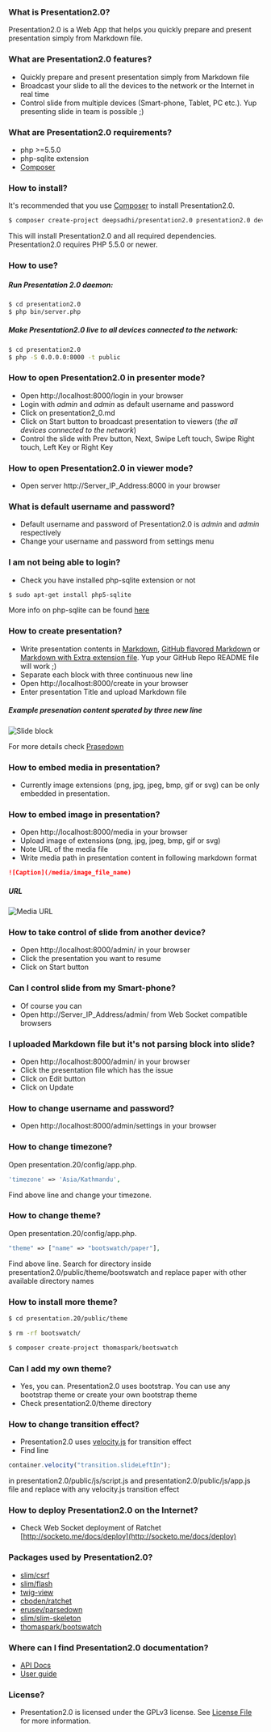 ### What is Presentation2.0?

Presentation2.0 is a Web App that helps you quickly prepare and present presentation simply from Markdown file.


### What are Presentation2.0 features?

* Quickly prepare and present presentation simply from Markdown file
* Broadcast your slide to all the devices to the network or the Internet in real time
* Control slide from multiple devices (Smart-phone, Tablet, PC etc.). Yup presenting slide in team is possible ;)


### What are Presentation2.0 requirements?
* php >=5.5.0
* php-sqlite extension
* [Composer](https://getcomposer.org/)


### How to install?

It's recommended that you use [Composer](https://getcomposer.org/) to install Presentation2.0.

```bash
$ composer create-project deepsadhi/presentation2.0 presentation2.0 dev-dev
```

This will install Presentation2.0 and all required dependencies. Presentation2.0 requires PHP 5.5.0 or newer.


### How to use?

##### Run Presentation 2.0 daemon:

```bash
$ cd presentation2.0
$ php bin/server.php
```

##### Make Presentation2.0 live to all devices connected to the network:

```bash
$ cd presentation2.0
$ php -S 0.0.0.0:8000 -t public
```


### How to open Presentation2.0 in presenter mode?

* Open http://localhost:8000/login in your browser
* Login with _admin_ and _admin_ as default username and password
* Click on presentation2_0.md
* Click on Start button to broadcast presentation to viewers (*the all devices connected to the network*)
* Control the slide with Prev button, Next, Swipe Left touch, Swipe Right touch, Left Key or Right Key


### How to open Presentation2.0 in viewer mode?

* Open server http://Server_IP_Address:8000 in your browser


### What is default username and password?

* Default username and password of Presentation2.0 is _admin_ and _admin_ respectively
* Change your username and password from settings menu


### I am not being able to login?

* Check you have installed php-sqlite extension or not

```bash
$ sudo apt-get install php5-sqlite
```

More info on php-sqlite can be found [here](http://php.net/manual/en/sqlite.installation.php)


### How to create presentation?

* Write presentation contents in [Markdown](http://daringfireball.net/projects/markdown/), [GitHub flavored Markdown](https://help.github.com/categories/writing-on-github/) or [Markdown with Extra extension file](https://michelf.ca/projects/php-markdown/extra/). Yup your GitHub Repo README file will work ;)
* Separate each block with three continuous new line
* Open http://localhost:8000/create in your browser
* Enter presentation Title and upload Markdown file

##### Example presenation content sperated by three new line
![Slide block](http://bctians.com/presentation2.0/block.png)

For more details check [Prasedown](http://parsedown.org/)


### How to embed media in presentation?

* Currently image extensions (png, jpg, jpeg, bmp, gif or svg) can be only embedded in presentation.


### How to embed image in presentation?

* Open http://localhost:8000/media in your browser
* Upload image of extensions (png, jpg, jpeg, bmp, gif or svg)
* Note URL of the media file
* Write media path in presentation content in following markdown format
```markdown
![Caption](/media/image_file_name)
```

##### URL
![Media URL](http://bctians.com/presentation2.0/media.png)


### How to take control of slide from another device?

* Open http://localhost:8000/admin/ in your browser
* Click the presentation you want to resume
* Click on Start button


### Can I control slide from my Smart-phone?

* Of course you can
* Open http://Server_IP_Address/admin/ from Web Socket compatible browsers


### I uploaded Markdown file but it's not parsing block into slide?

* Open http://localhost:8000/admin/ in your browser
* Click the presentation file which has the issue
* Click on Edit button
* Click on Update


### How to change username and password?

* Open http://localhost:8000/admin/settings in your browser


### How to change timezone?

Open presentation.20/config/app.php.
```php
'timezone' => 'Asia/Kathmandu',
```
Find above line and change your timezone.


### How to change theme?

Open presentation.20/config/app.php.
```php
"theme" => ["name" => "bootswatch/paper"],
```
Find above line. Search for directory inside presentation2.0/public/theme/bootswatch and replace paper with other available directory names


### How to install more theme?

```bash
$ cd presentation.20/public/theme
```
```bash
$ rm -rf bootswatch/
```
```bash
$ composer create-project thomaspark/bootswatch
```


### Can I add my own theme?

* Yes, you can. Presentation2.0 uses bootstrap. You can use any bootstrap theme or create your own bootstrap theme
* Check presentation2.0/theme directory


### How to change transition effect?

* Presentation2.0 uses [velocity.js](http://julian.com/research/velocity/) for transition effect
* Find line
```js
container.velocity("transition.slideLeftIn");
```
in presentation2.0/public/js/script.js and presentation2.0/public/js/app.js file and replace with any velocity.js transition effect


### How to deploy Presentation2.0 on the Internet?

* Check Web Socket deployment of Ratchet [http://socketo.me/docs/deploy](http://socketo.me/docs/deploy)


### Packages used by Presentation2.0?

* [slim/csrf](https://packagist.org/packages/slim/csrf)
* [slim/flash](https://packagist.org/packages/slim/flash)
* [twig-view](https://packagist.org/packages/slim/twig-view)
* [cboden/ratchet](https://packagist.org/packages/cboden/ratchet)
* [erusev/parsedown](https://packagist.org/packages/erusev/parsedown)
* [slim/slim-skeleton](https://packagist.org/packages/slim/slim-skeleton)
* [thomaspark/bootswatch](https://packagist.org/packages/thomaspark/bootswatch)


### Where can I find Presentation2.0 documentation?

* [API Docs](http://bctians.com/presentation2.0/docs/)
* [User guide](https://github.com/deepsadhi/presentation2.0/blob/master/USER_GUIDE.md)


### License?

* Presentation2.0 is licensed under the GPLv3 license. See [License File](https://github.com/deepsadhi/presentation2.0/blob/master/LICENSE) for more information.
